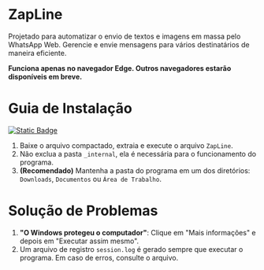 # ZapLine
Projetado para automatizar o envio de textos e imagens em massa pelo WhatsApp Web. Gerencie e envie mensagens para vários destinatários de maneira eficiente.

**Funciona apenas no navegador Edge. Outros navegadores estarão disponíveis em breve.**

# Guia de Instalação

[![Static Badge](https://img.shields.io/badge/Baixe%20a%20versão%20mais%20recente-v1.0.7-blue)](https://github.com/akilaoncloud/ZapLine/releases/download/v1.0.7/ZapLine-win64-v1.0.7.zip)
1. Baixe o arquivo compactado, extraia e execute o arquivo `ZapLine`.
2. Não exclua a pasta `_internal`, ela é necessária para o funcionamento do programa.
3. **(Recomendado)** Mantenha a pasta do programa em um dos diretórios: `Downloads`, `Documentos` ou `Área de Trabalho`.


# Solução de Problemas
1. **"O Windows protegeu o computador"**: Clique em "Mais informações" e depois em "Executar assim mesmo".
2. Um arquivo de registro `session.log` é gerado sempre que executar o programa. Em caso de erros, consulte o arquivo.
